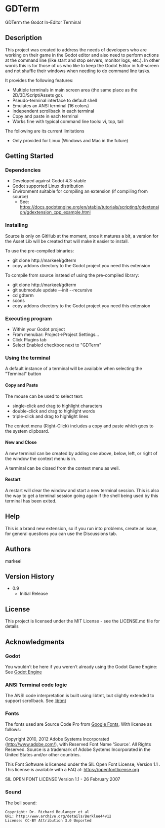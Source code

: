 # GDTerm

GDTerm the Godot In-Editor Terminal

## Description

This project was created to address the needs of developers who are working on their game in the Godot editor 
and also need to perform actions at the command line (like start and stop servers, monitor logs, etc.).  In other words this 
is for those of us who like to keep the Godot Editor in full-screen and not shuffle their windows when needing to do command 
line tasks.

It provides the following features:

* Multiple terminals in main screen area (the same place as the 2D/3D/Script/Assets go).
* Pseudo-terminal interface to default shell
* Emulates an ANSI terminal (16 colors)
* Independent scrollback in each terminal
* Copy and paste in each terminal
* Works fine with typical command line tools: vi, top, tail

The following are its current limitations
* Only provided for Linux (Windows and Mac in the future)

## Getting Started

### Dependencies

* Developed against Godot 4.3-stable
* Godot supported Linux distribution
* Environment suitable for compiling an extension (if compiling from source)
  * See: https://docs.godotengine.org/en/stable/tutorials/scripting/gdextension/gdextension_cpp_example.html

### Installing

Source is only on GitHub at the moment, once it matures a bit, a version for the Asset Lib will be created
that will make it easier to install.

To use the pre-compiled binaries:

* git clone http://markeel/gdterm
* copy addons directory to the Godot project you need this extension

To compile from source instead of using the pre-compiled library:

* git clone http://markeel/gdterm
* git submodule update --init --recursive
* cd gdterm
* scons
* copy addons directory to the Godot project you need this extension

### Executing program

* Within your Godot project
* From menubar: Project->Project Settings...
* Click Plugins tab
* Select Enabled checkbox next to "GDTerm"

### Using the terminal

A default instance of a terminal will be available when selecting the "Terminal" button

#### Copy and Paste

The mouse can be used to select text:
* single-click and drag to highlight characters
* double-click and drag to highlight words
* triple-click and drag to highlight lines

The context menu (Right-Click) includes a copy and paste which goes to the system clipboard.

#### New and Close

A new terminal can be created by adding one above, below, left, or right of the window the
context menu is in.  

A terminal can be closed from the context menu as well.

#### Restart

A restart will clear the window and start a new terminal session.  This is also the way to
get a terminal session going again if the shell being used by this terminal has been exited.

## Help

This is a brand new extension, so if you run into problems, create an issue, for general 
questions you can use the Discussions tab.

## Authors

markeel

## Version History

* 0.9
    * Initial Release

## License

This project is licensed under the MIT License - see the LICENSE.md file for details

## Acknowledgments

### Godot

You wouldn't be here if you weren't already using the Godot Game Engine: See [Godot Engine](https://godotengine.org/)

### ANSI Terminal code logic 

The ANSI code interpretation is built using libtmt, but slightly extended to support
scrollback.  See [libtmt](https://github.com/deadpixi/libtmt)

### Fonts

The fonts used are Source Code Pro from [Google Fonts](https://fonts.google.com/specimen/Source+Code+Pro), With license as follows:

Copyright 2010, 2012 Adobe Systems Incorporated (http://www.adobe.com/), with Reserved Font Name 'Source'. All Rights Reserved. Source is a trademark of Adobe Systems Incorporated in the United States and/or other countries.

This Font Software is licensed under the SIL Open Font License, Version 1.1 . This license is available with a FAQ at: https://openfontlicense.org

SIL OPEN FONT LICENSE Version 1.1 - 26 February 2007 

### Sound

The bell sound:

```
Copyright: Dr. Richard Boulanger et al
URL: http://www.archive.org/details/Berklee44v12
License: CC-BY Attribution 3.0 Unported
```
